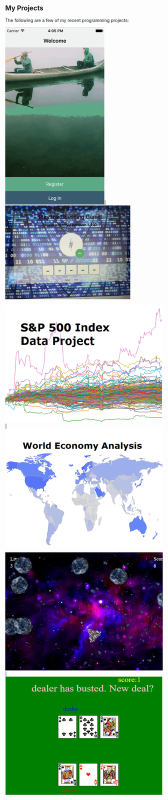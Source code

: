 ## My Projects

The following are a few of my recent programming projects:


[![](assets/FlashChat.png)](https://github.com/pearlmiumiu/personal-chat-app)|[![](assets/guessANum.JPG)](https://github.com/pearlmiumiu/GuessingGame)

[![](assets/spx500.png)](https://github.com/pearlmiumiu/spx500_data_project)|[![](assets/world.png)](https://github.com/pearlmiumiu/world_economic_data_analysis)

[![](assets/space_ship.png)](http://www.codeskulptor.org/#user42_rpXmgbVwPN_1.py)|[![](assets/blackjack.png)](http://www.codeskulptor.org/#user42_4Zo1t6ZnSe_0.py)